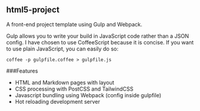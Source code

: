 ## html5-project

A front-end project template using Gulp and Webpack.

Gulp allows you to write your build in JavaScript code rather than a JSON config.  I have chosen to use CoffeeScript because it is concise.  If you want to use plain JavaScript, you can easily do so:

```
coffee -p gulpfile.coffee > gulpfile.js
```

###Features

 * HTML and Markdown pages with layout
 * CSS processing with PostCSS and TailwindCSS
 * Javascript bundling using Webpack (config inside gulpfile)
 * Hot reloading development server

